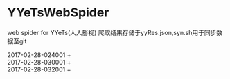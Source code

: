 # YYeTsWebSpider
web spider for YYeTs(人人影视)
爬取结果存储于yyRes.json,syn.sh用于同步数据至git <br />

2017-02-28-024001 + <br />
2017-02-28-030001 + <br />
2017-02-28-032001 + <br />
